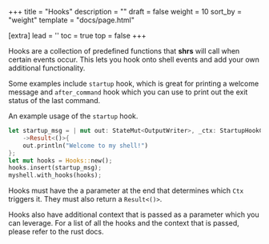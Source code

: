 +++
title = "Hooks"
description = ""
draft = false
weight = 10
sort_by = "weight"
template = "docs/page.html"

[extra]
lead = ''
toc = true
top = false
+++

Hooks are a collection of predefined functions that **shrs** will call when
certain events occur. This lets you hook onto shell events and add your own
additional functionality.

Some examples include `startup` hook, which is great for printing a welcome
message and `after_command` hook which you can use to print out the exit status
of the last command.

An example usage of the `startup` hook.
```rust
let startup_msg = | mut out: StateMut<OutputWriter>, _ctx: StartupHookCtx |
    ->Result<()>{
    out.println("Welcome to my shell!")
};
let mut hooks = Hooks::new();
hooks.insert(startup_msg);
myshell.with_hooks(hooks);
```
Hooks must have the a parameter at the end that determines which `Ctx` triggers it. They must also return a `Result<()>`.

Hooks also have additional context that is passed as a parameter which you can
leverage. For a list of all the hooks and the context that is passed, please
refer to the rust docs.
